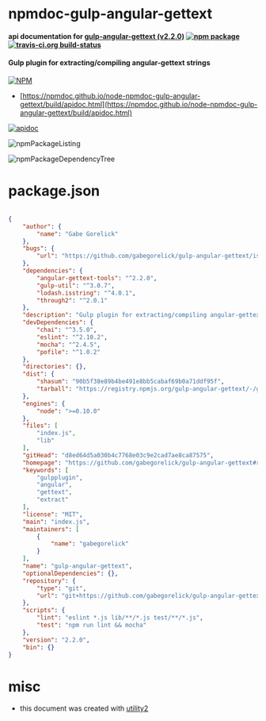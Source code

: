 # npmdoc-gulp-angular-gettext

#### api documentation for  [gulp-angular-gettext (v2.2.0)](https://github.com/gabegorelick/gulp-angular-gettext#readme)  [![npm package](https://img.shields.io/npm/v/npmdoc-gulp-angular-gettext.svg?style=flat-square)](https://www.npmjs.org/package/npmdoc-gulp-angular-gettext) [![travis-ci.org build-status](https://api.travis-ci.org/npmdoc/node-npmdoc-gulp-angular-gettext.svg)](https://travis-ci.org/npmdoc/node-npmdoc-gulp-angular-gettext)

#### Gulp plugin for extracting/compiling angular-gettext strings

[![NPM](https://nodei.co/npm/gulp-angular-gettext.png?downloads=true&downloadRank=true&stars=true)](https://www.npmjs.com/package/gulp-angular-gettext)

- [https://npmdoc.github.io/node-npmdoc-gulp-angular-gettext/build/apidoc.html](https://npmdoc.github.io/node-npmdoc-gulp-angular-gettext/build/apidoc.html)

[![apidoc](https://npmdoc.github.io/node-npmdoc-gulp-angular-gettext/build/screenCapture.buildCi.browser.%252Ftmp%252Fbuild%252Fapidoc.html.png)](https://npmdoc.github.io/node-npmdoc-gulp-angular-gettext/build/apidoc.html)

![npmPackageListing](https://npmdoc.github.io/node-npmdoc-gulp-angular-gettext/build/screenCapture.npmPackageListing.svg)

![npmPackageDependencyTree](https://npmdoc.github.io/node-npmdoc-gulp-angular-gettext/build/screenCapture.npmPackageDependencyTree.svg)



# package.json

```json

{
    "author": {
        "name": "Gabe Gorelick"
    },
    "bugs": {
        "url": "https://github.com/gabegorelick/gulp-angular-gettext/issues"
    },
    "dependencies": {
        "angular-gettext-tools": "^2.2.0",
        "gulp-util": "^3.0.7",
        "lodash.isstring": "^4.0.1",
        "through2": "^2.0.1"
    },
    "description": "Gulp plugin for extracting/compiling angular-gettext strings",
    "devDependencies": {
        "chai": "^3.5.0",
        "eslint": "^2.10.2",
        "mocha": "^2.4.5",
        "pofile": "^1.0.2"
    },
    "directories": {},
    "dist": {
        "shasum": "90b5f38e89b4be491e8bb5cabaf69b0a71ddf95f",
        "tarball": "https://registry.npmjs.org/gulp-angular-gettext/-/gulp-angular-gettext-2.2.0.tgz"
    },
    "engines": {
        "node": ">=0.10.0"
    },
    "files": [
        "index.js",
        "lib"
    ],
    "gitHead": "d8ed64d5a030b4c7768e03c9e2cad7ae8ca87575",
    "homepage": "https://github.com/gabegorelick/gulp-angular-gettext#readme",
    "keywords": [
        "gulpplugin",
        "angular",
        "gettext",
        "extract"
    ],
    "license": "MIT",
    "main": "index.js",
    "maintainers": [
        {
            "name": "gabegorelick"
        }
    ],
    "name": "gulp-angular-gettext",
    "optionalDependencies": {},
    "repository": {
        "type": "git",
        "url": "git+https://github.com/gabegorelick/gulp-angular-gettext.git"
    },
    "scripts": {
        "lint": "eslint *.js lib/**/*.js test/**/*.js",
        "test": "npm run lint && mocha"
    },
    "version": "2.2.0",
    "bin": {}
}
```



# misc
- this document was created with [utility2](https://github.com/kaizhu256/node-utility2)
